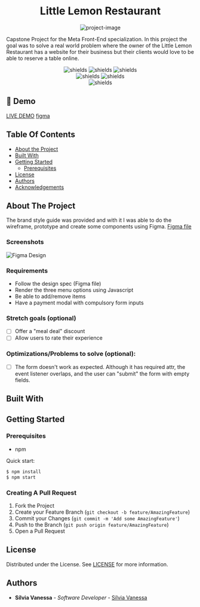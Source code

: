 <h1 align="center" id="title">Little Lemon Restaurant</h1>

<p align="center"><img src="https://socialify.git.ci/Nessvah/little_lemon_restaurant/image?font=Inter&amp;issues=1&amp;language=1&amp;name=1&amp;owner=1&amp;pattern=Formal%20Invitation&amp;pulls=1&amp;theme=Auto" alt="project-image"></p>

<p id="description">Capstone Project for the Meta Front-End specialization. In this project the goal was to solve a real world problem where the owner of the Little Lemon Restaurant has a website for their business but their clients would love to be able to reserve a table online.</p>

<p align="center"><img src="https://img.shields.io/github/issues/nessvah/little_lemon_restaurant" alt="shields">&nbsp;<img src="https://img.shields.io/github/issues-pr/nessvah/little_lemon_restaurant" alt="shields">&nbsp;<img src="https://img.shields.io/github/license/nessvah/little_lemon_restaurant" alt="shields">
  <br/>
  <img src="https://img.shields.io/twitter/follow/nessvah_?label=follow%20me&amp;style=social" alt="shields">&nbsp;<img src="https://img.shields.io/github/followers/nessvah?style=social" alt="shields">
  <br/>
  <img src="https://img.shields.io/website?down_message=Offline&amp;up_message=Online&amp;url=https%3A%2F%2Fvercel.com%2Fnessvah%2Flittle-lemon-restaurant-app" alt="shields"></p>

<h2>🚀 Demo</h2>

[LIVE DEMO](https://little-lemon-restaurant-app.vercel.app/)
[figma](https://www.figma.com/file/417kpJ5iZg6U0gZWpi0udz/Front-end-Capstone-Meta?t=He5tuCGmVUNBtZO5-1)

## Table Of Contents

* [About the Project](#about-the-project)
* [Built With](#built-with)
* [Getting Started](#getting-started)
  * [Prerequisites](#prerequisites)
* [License](#license)
* [Authors](#authors)
* [Acknowledgements](#acknowledgements)

## About The Project

The brand style guide was provided and with it I was able to do the wireframe, prototype and create some components using Figma. 
[Figma file](https://www.figma.com/files/recent?fuid=1136340015527445765)


### Screenshots

![Figma Design](src/images/little_lemon_web1)




### Requirements

- Follow the design spec (Figma file)
- Render the three menu options using Javascript
- Be able to add/remove items
- Have a payment modal with compulsory form inputs

### Stretch goals (optional)

- [ ] Offer a "meal deal" discount
- [ ] Allow users to rate their experience

### Optimizations/Problems to solve (optional):
- [ ] The form doesn't work as expected. Although it has required attr, the event listener overlaps, and the user can "submit" the form with empty fields.

## Built With



## Getting Started


### Prerequisites

* npm

Quick start:

```sh
$ npm install
$ npm start
```

### Creating A Pull Request

1. Fork the Project
2. Create your Feature Branch (`git checkout -b feature/AmazingFeature`)
3. Commit your Changes (`git commit -m 'Add some AmazingFeature'`)
4. Push to the Branch (`git push origin feature/AmazingFeature`)
5. Open a Pull Request

## License

Distributed under the License. See [LICENSE]() for more information.

## Authors

* **Sílvia Vanessa** - *Software Developer* - [Sílvia Vanessa](https://github.com/Nessvah)


